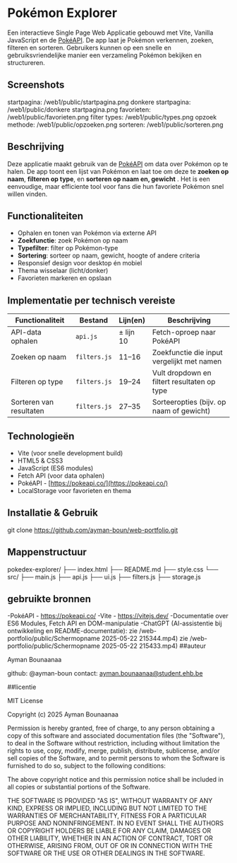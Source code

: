 # Pokémon Explorer

Een interactieve Single Page Web Applicatie gebouwd met Vite, Vanilla JavaScript en de [PokéAPI](https://pokeapi.co/).
De app laat je Pokémon verkennen, zoeken, filteren en sorteren.
Gebruikers kunnen op een snelle en gebruiksvriendelijke manier een verzameling Pokémon bekijken en structureren.


##  Screenshots
startpagina: /web1/public/startpagina.png
donkere startpagina: /web1/public/donkere startpagina.png
favorieten: /web1/public/favorieten.png
filter types: /web1/public/types.png
opzoek methode: /web1/public/opzoeken.png
sorteren: /web1/public/sorteren.png



##  Beschrijving

Deze applicatie maakt gebruik van de [PokéAPI](https://pokeapi.co/) om data over Pokémon op te halen. 
De app toont een lijst van Pokémon en laat toe om deze te **zoeken op naam**, **filteren op type**, en **sorteren op naam en, gewicht** .
Het is een eenvoudige, maar efficiente tool voor fans die hun favoriete Pokémon snel willen vinden.



##  Functionaliteiten

- Ophalen en tonen van Pokémon via externe API
- **Zoekfunctie**: zoek Pokémon op naam
- **Typefilter**: filter op Pokémon-type
- **Sortering**: sorteer op naam, gewicht, hoogte of andere criteria
- Responsief design voor desktop én mobiel
- Thema wisselaar (licht/donker)
- Favorieten markeren en opslaan



##  Implementatie per technisch vereiste

| Functionaliteit         | Bestand        | Lijn(en)   | Beschrijving |
|-------------------------|----------------|------------|--------------|
| API-data ophalen        | `api.js`       | ± lijn 10  | Fetch-oproep naar PokéAPI |
| Zoeken op naam          | `filters.js`   | 11–16      | Zoekfunctie die input vergelijkt met namen |
| Filteren op type        | `filters.js`   | 19–24      | Vult dropdown en filtert resultaten op type |
| Sorteren van resultaten | `filters.js`   | 27–35      | Sorteeropties (bijv. op naam of gewicht) |




##  Technologieën

- Vite (voor snelle development build)
- HTML5 & CSS3
- JavaScript (ES6 modules)
- Fetch API (voor data ophalen)
- PokéAPI - [https://pokeapi.co/](https://pokeapi.co/)
- LocalStorage voor favorieten en thema



##  Installatie & Gebruik

git clone https://github.com/ayman-boun/web-portfolio.git



##  Mappenstructuur

pokedex-explorer/
├── index.html
├── README.md
├── style.css
└── src/
    ├── main.js
    ├── api.js
    ├── ui.js
    ├── filters.js
    ├── storage.js



## gebruikte bronnen 

-PokéAPI - https://pokeapi.co/
-Vite - https://vitejs.dev/
-Documentatie over ES6 Modules, Fetch API en DOM-manipulatie
-ChatGPT (AI-assistentie bij ontwikkeling en README-documentatie): zie /web-portfolio/public/Schermopname 2025-05-22 215344.mp4)
                                                                   zie /web-portfolio/public/Schermopname 2025-05-22 215433.mp4)
##auteur

Ayman Bounaanaa

github: @ayman-boun
contact: ayman.bounaanaa@student.ehb.be


##licentie

MIT License

Copyright (c) 2025 Ayman Bounaanaa

Permission is hereby granted, free of charge, to any person obtaining a copy
of this software and associated documentation files (the "Software"), to deal
in the Software without restriction, including without limitation the rights
to use, copy, modify, merge, publish, distribute, sublicense, and/or sell
copies of the Software, and to permit persons to whom the Software is
furnished to do so, subject to the following conditions:


The above copyright notice and this permission notice shall be included in all
copies or substantial portions of the Software.

THE SOFTWARE IS PROVIDED "AS IS", WITHOUT WARRANTY OF ANY KIND, EXPRESS OR
IMPLIED, INCLUDING BUT NOT LIMITED TO THE WARRANTIES OF MERCHANTABILITY,
FITNESS FOR A PARTICULAR PURPOSE AND NONINFRINGEMENT. IN NO EVENT SHALL THE
AUTHORS OR COPYRIGHT HOLDERS BE LIABLE FOR ANY CLAIM, DAMAGES OR OTHER
LIABILITY, WHETHER IN AN ACTION OF CONTRACT, TORT OR OTHERWISE, ARISING FROM,
OUT OF OR IN CONNECTION WITH THE SOFTWARE OR THE USE OR OTHER DEALINGS IN THE
SOFTWARE.

